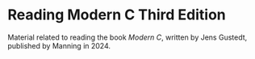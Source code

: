 # Reading Modern C Third Edition

Material related to reading the book *Modern C*, written by Jens Gustedt, published by Manning in 2024.
